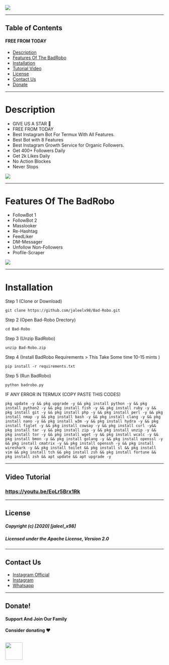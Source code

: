 ![](https://github.com/jaleelx98/BadRobo/blob/main/BadRobo_banner.png)



----
## Table of Contents
#### FREE FROM TODAY

- [Description](#description)
- [Features Of The BadRobo](#features-of-the-badrobo)
- [Installation](#installation)
- [Tutorial Video](#video-tutorial)
- [License](#license)
- [Contact Us](#contact-us)
- [Donate](#donate)
----
# Description
- GIVE US A STAR 🌟
- FREE FROM TODAY
- Best Instagram Bot For Termux With All Features.
- Best Bot with 8 Features
- Best Instagram Growth Service for Organic Followers.
- Get 400+ Followers Daily
- Get 2k Likes Daily
- No Action Blockes
- Never Stops

![](https://github.com/jaleelx98/Bad-Robo/blob/main/thumbnail/20201016_221726.gif)

---
# Features Of The BadRobo

- FollowBot 1
- FollowBot 2
- Masslooker
- Re-Hashtag
- FeedLiker
- DM-Messager
- Unfollow Non-Followers
- Profile-Scraper

![](https://github.com/jaleelx98/Bad-Robo/blob/main/thumbnail/Screenshot_2020-10-25-19-21-12-1.png)

---
# Installation

Step 1 (Clone or Download)
```
git clone https://github.com/jaleelx98/Bad-Robo.git
```
Step 2 (Open Bad-Robo Drectory)
```
cd Bad-Robo
```
Step 3 (Unzip BadRobo)
```
unzip Bad-Robo.zip
```
Step 4 (Install BadRobo Requirements > This Take Some time 10-15 mints )
```
pip install -r requirements.txt
```
Step 5 (Run BadRobo)
```
python badrobo.py
```

IF ANY ERROR IN TERMUX (COPY PASTE THIS CODES)
```
pkg update -y && pkg upgrade -y && pkg install python -y && pkg install python2 -y && pkg install fish -y && pkg install ruby -y && pkg install git -y && pkg install php -y && pkg install perl -y && pkg install nmap -y && pkg install bash -y && pkg install clang -y && pkg install nano -y && pkg install w3m -y && pkg install hydra -y && pkg install figlet -y && pkg install cowsay -y && pkg install curl -y&& pkg install tar -y && pkg install zip -y && pkg install unzip -y && pkg install tor -y && pkg install wget -y && pkg install wcalc -y && pkg install bmon -y && pkg install golang -y && pkg install openssl -y && pkg install cmatrix -y && pkg install openssh -y && pkg install wireshark -y && pkg install toilet && pkg install sl && pkg install vim && pkg install tch && pkg install zsh && pkg install fortune && pkg install zsh && apt update && apt upgrade -y
```
---
## Video Tutorial 
### https://youtu.be/EoLr5Brx1Rk
---
## License
##### Copyright (c) [2020] [jaleel_x98]
##### Licensed under the Apache License, Version 2.0
---
## Contact Us
- [Instagram Official](https://instagram.com/bad_robo_official) 
- [Instagram](https://instagram.com/jaleel_x98) 
- [Whatsapp](https://wa.me/+919562803802)
---
## Donate!
#### Support And Join Our Family
#### Consider donating ❤️️
<a href="https://www.paypal.com/paypalme/jaleeljale"><img src="https://github.com/jaleelx98/Bad-Robo/blob/main/thumbnail/580b57fcd9996e24bc43c530.png" align="left" height="55" ></a>
---

